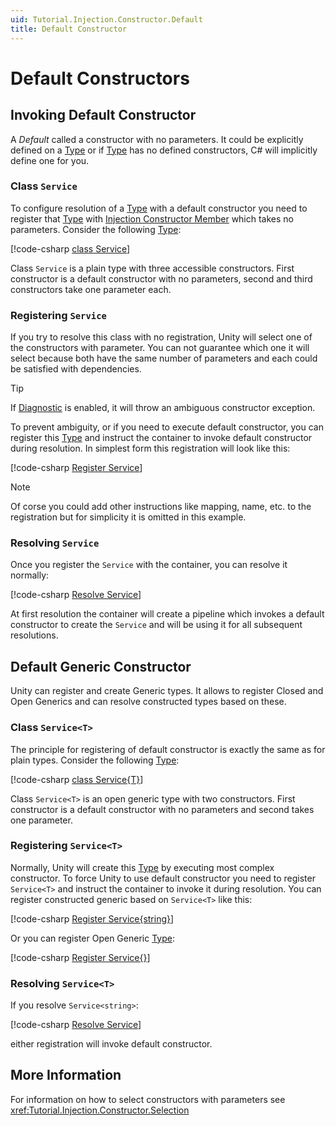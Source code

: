 ```yaml
---
uid: Tutorial.Injection.Constructor.Default
title: Default Constructor
---
```


# Default Constructors

## Invoking Default Constructor

A _Default_ called a constructor with no parameters. It could be explicitly defined on a [Type](xref:System.Type) or if [Type](xref:System.Type) has no defined constructors, C# will implicitly define one for you.

### Class `Service`

To configure resolution of a [Type](xref:System.Type) with a default constructor you need to register that [Type](xref:System.Type) with [Injection Constructor Member](xref:Unity.Injection.InjectionConstructor) which takes no parameters. Consider the following [Type](xref:System.Type):

[!code-csharp [class Service](../../../../src/SpecificationTests/src/Constructor/Injection/TestData.cs#class_service)]

Class `Service` is a plain type with three accessible constructors. First constructor is a default constructor with no parameters, second and third constructors take one parameter each.

### Registering `Service`

If you try to resolve this class with no registration, Unity will select one of the constructors with parameter. You can not guarantee which one it will select because both have the same number of parameters and each could be satisfied with dependencies.

> [!TIP]
> If [Diagnostic](xref:Tutorial.Unity.Diagnostic) is enabled, it will throw an ambiguous constructor exception.

To prevent ambiguity, or if you need to execute default constructor, you can register this [Type](xref:System.Type) and instruct the container to invoke default constructor during resolution. In simplest form this registration will look like this:

[!code-csharp [Register Service](../../../../src/SpecificationTests/src/Constructor/Injection/Default.cs#inject_default_ctor_arrange)]

> [!NOTE]
> Of corse you could add other instructions like mapping, name, etc. to the registration but for simplicity it is omitted in this example.

### Resolving `Service`

Once you register the `Service` with the container, you can resolve it normally:

[!code-csharp [Resolve Service](../../../../src/SpecificationTests/src/Constructor/Injection/Default.cs#inject_default_ctor_act)]

At first resolution the container will create a pipeline which invokes a default constructor to create the `Service` and will be using it for all subsequent resolutions.

## Default Generic Constructor

Unity can register and create Generic types. It allows to register Closed and Open Generics and can resolve constructed types based on these.

### Class `Service<T>`

The principle for registering of default constructor is exactly the same as for plain types. Consider the following [Type](xref:System.Type):

[!code-csharp [class Service{T}](../../../../src/SpecificationTests/src/Constructor/Injection/TestData.cs#class_service_generic)]

Class `Service<T>` is an open generic type with two constructors. First constructor is a default constructor with no parameters and second takes one parameter.

### Registering `Service<T>`

Normally, Unity will create this [Type](xref:System.Type) by executing most complex constructor. To force Unity to use default constructor you need to register `Service<T>` and instruct the container to invoke it during resolution. You can register constructed generic based on `Service<T>` like this:

[!code-csharp [Register Service{string}](../../../../src/SpecificationTests/src/Constructor/Injection/Default.cs#inject_default_ctor_closed_generic_arrange)]

Or you can register Open Generic [Type](xref:System.Type):

[!code-csharp [Register Service{}](../../../../src/SpecificationTests/src/Constructor/Injection/Default.cs#inject_default_ctor_open_generic_arrange)]

### Resolving `Service<T>`

If you resolve `Service<string>`:

[!code-csharp [Resolve Service](../../../../src/SpecificationTests/src/Constructor/Injection/Default.cs#inject_default_ctor_closed_generic_act)]

either registration will invoke default constructor.

## More Information

For information on how to select constructors with parameters see <xref:Tutorial.Injection.Constructor.Selection>